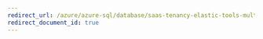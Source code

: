 ```yaml
---
redirect_url: /azure/azure-sql/database/saas-tenancy-elastic-tools-multi-tenant-row-level-security
redirect_document_id: true
---
```

